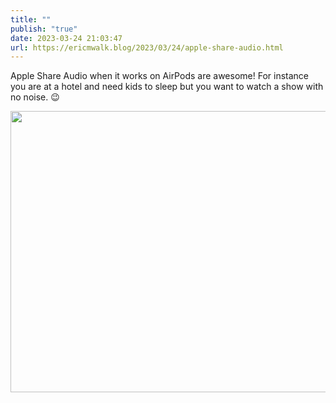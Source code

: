 ```yaml
---
title: ""
publish: "true"
date: 2023-03-24 21:03:47
url: https://ericmwalk.blog/2023/03/24/apple-share-audio.html
---
```

Apple Share Audio when it works on AirPods are awesome! For instance you are at a hotel and need kids to sleep but you want to watch a show with no noise. 😉


<img src="uploads/2023/e881395c5d.jpg" width="600" height="450" alt="">